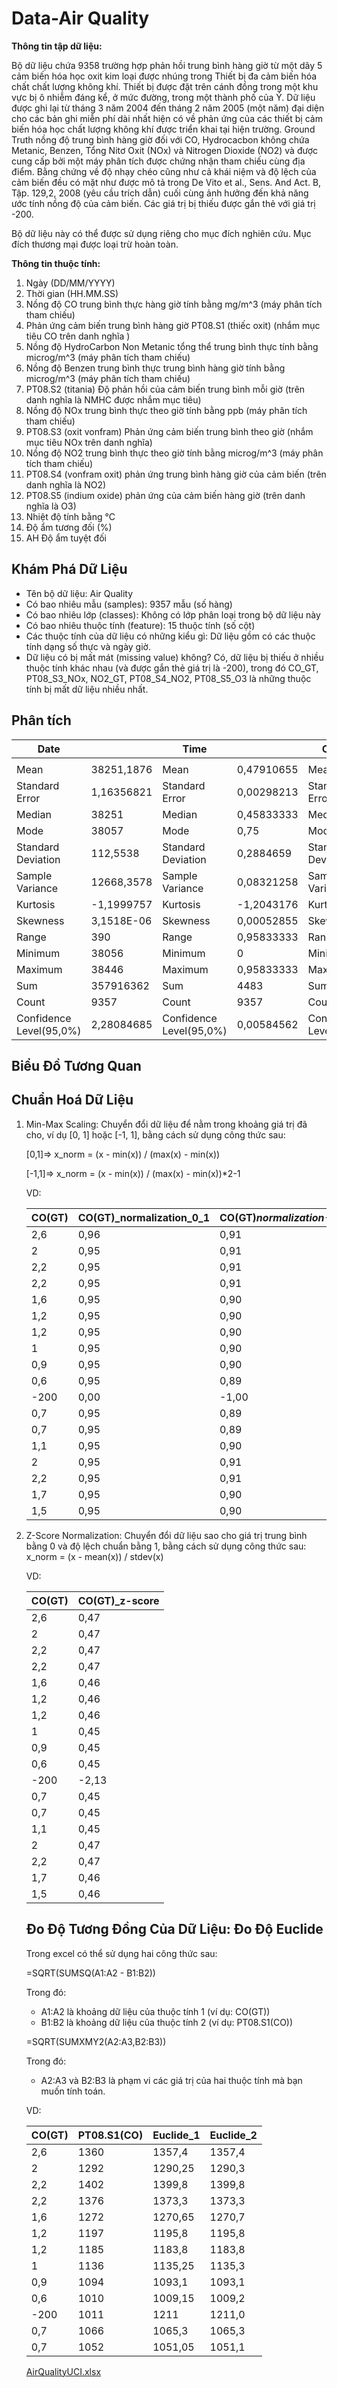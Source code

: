 # Data-Air Quality

**Thông tin tập dữ liệu:**

Bộ dữ liệu chứa 9358 trường hợp phản hồi trung bình hàng giờ từ một dãy 5 cảm biến hóa học oxit kim loại được nhúng trong Thiết bị đa cảm biến hóa chất chất lượng không khí. Thiết bị được đặt trên cánh đồng trong một khu vực bị ô nhiễm đáng kể, ở mức đường, trong một thành phố của Ý. Dữ liệu được ghi lại từ tháng 3 năm 2004 đến tháng 2 năm 2005 (một năm) đại diện cho các bản ghi miễn phí dài nhất hiện có về phản ứng của các thiết bị cảm biến hóa học chất lượng không khí được triển khai tại hiện trường. Ground Truth nồng độ trung bình hàng giờ đối với CO, Hydrocacbon không chứa Metanic, Benzen, Tổng Nitơ Oxit (NOx) và Nitrogen Dioxide (NO2) và được cung cấp bởi một máy phân tích được chứng nhận tham chiếu cùng địa điểm. Bằng chứng về độ nhạy chéo cũng như cả khái niệm và độ lệch của cảm biến đều có mặt như được mô tả trong De Vito et al., Sens. And Act. B, Tập. 129,2, 2008 (yêu cầu trích dẫn) cuối cùng ảnh hưởng đến khả năng ước tính nồng độ của cảm biến. Các giá trị bị thiếu được gắn thẻ với giá trị -200.

Bộ dữ liệu này có thể được sử dụng riêng cho mục đích nghiên cứu. Mục đích thương mại được loại trừ hoàn toàn.

**Thông tin thuộc tính:**

1. Ngày (DD/MM/YYYY)
2. Thời gian (HH.MM.SS)
3. Nồng độ CO trung bình thực hàng giờ tính bằng mg/m^3 (máy phân tích tham chiếu)
4. Phản ứng cảm biến trung bình hàng giờ PT08.S1 (thiếc oxit) (nhắm mục tiêu CO trên danh nghĩa )
5. Nồng độ HydroCarbon Non Metanic tổng thể trung bình thực tính bằng microg/m^3 (máy phân tích tham chiếu)
6. Nồng độ Benzen trung bình thực trung bình hàng giờ tính bằng microg/m^3 (máy phân tích tham chiếu)
7. PT08.S2 (titania) Độ phản hồi của cảm biến trung bình mỗi giờ (trên danh nghĩa là NMHC được nhắm mục tiêu)
8. Nồng độ NOx trung bình thực theo giờ tính bằng ppb (máy phân tích tham chiếu)
9. PT08.S3 (oxit vonfram) Phản ứng cảm biến trung bình theo giờ (nhắm mục tiêu NOx trên danh nghĩa)
10. Nồng độ NO2 trung bình thực theo giờ tính bằng microg/m^3 (máy phân tích tham chiếu)
11. PT08.S4 (vonfram oxit) phản ứng trung bình hàng giờ của cảm biến (trên danh nghĩa là NO2)
12. PT08.S5 (indium oxide) phản ứng của cảm biến hàng giờ (trên danh nghĩa là O3)
13. Nhiệt độ tính bằng °C
14. Độ ẩm tương đối (%)
15. AH Độ ẩm tuyệt đối

## Khám Phá Dữ Liệu

- Tên bộ dữ liệu: Air Quality
- Có bao nhiêu mẫu (samples): 9357 mẫu (số hàng)
- Có bao nhiêu lớp (classes): Không có lớp phân loại trong bộ dữ liệu này
- Có bao nhiêu thuộc tính (feature): 15 thuộc tính (số cột)
- Các thuộc tính của dữ liệu có những kiểu gì: Dữ liệu gồm có các thuộc tính dạng số thực và ngày giờ.
- Dữ liệu có bị mất mát (missing value) không? Có, dữ liệu bị thiếu ở nhiều thuộc tính khác nhau (và được gắn thẻ giá trị là -200), trong đó CO_GT, PT08_S3_NOx, NO2_GT, PT08_S4_NO2, PT08_S5_O3 là những thuộc tính bị mất dữ liệu nhiều nhất.

## Phân tích

| Date |  | Time |  | CO(GT) |  | PT08.S1(CO) |  | NMHC(GT) |  | C6H6(GT) |  | PT08.S2(NMHC) |  | NOx(GT) |  | PT08.S3(NOx) |  | NO2(GT) |  | PT08.S4(NO2) |  | PT08.S5(O3) |  | T |  | RH |  | AH |  |
| --- | --- | --- | --- | --- | --- | --- | --- | --- | --- | --- | --- | --- | --- | --- | --- | --- | --- | --- | --- | --- | --- | --- | --- | --- | --- | --- | --- | --- | --- |
|  |  |  |  |  |  |  |  |  |  |  |  |  |  |  |  |  |  |  |  |  |  |  |  |  |  |  |  |  |  |
| Mean | 38251,1876 | Mean | 0,47910655 | Mean | -34,207524 | Mean | 1048,86965 | Mean | -159,09009 | Mean | 1,86557595 | Mean | 894,475963 | Mean | 168,6042 | Mean | 794,872333 | Mean | 58,1358983 | Mean | 1391,36327 | Mean | 974,951534 | Mean | 9,77659951 | Mean | 39,4836112 | Mean | -6,8376037 |
| Standard Error | 1,16356821 | Standard Error | 0,00298213 | Standard Error | 0,80281088 | Standard Error | 3,40961028 | Standard Error | 1,44512353 | Standard Error | 0,42778326 | Standard Error | 3,53882233 | Standard Error | 2,66122544 | Standard Error | 3,32856144 | Standard Error | 1,31220247 | Standard Error | 4,82978099 | Standard Error | 4,72361449 | Standard Error | 0,44663216 | Standard Error | 0,52946143 | Standard Error | 0,40293632 |
| Median | 38251 | Median | 0,45833333 | Median | 1,5 | Median | 1052,5 | Median | -200 | Median | 7,88665281 | Median | 894,5 | Median | 141 | Median | 794,25 | Median | 96 | Median | 1445,5 | Median | 942 | Median | 17,2000003 | Median | 48,5500002 | Median | 0,9768229 |
| Mode | 38057 | Mode | 0,75 | Mode | -200 | Mode | -200 | Mode | -200 | Mode | -200 | Mode | -200 | Mode | -200 | Mode | -200 | Mode | -200 | Mode | -200 | Mode | -200 | Mode | -200 | Mode | -200 | Mode | -200 |
| Standard Deviation | 112,5538 | Standard Deviation | 0,2884659 | Standard Deviation | 77,6571703 | Standard Deviation | 329,817015 | Standard Deviation | 139,789093 | Standard Deviation | 41,380154 | Standard Deviation | 342,315902 | Standard Deviation | 257,424561 | Standard Deviation | 321,977031 | Standard Deviation | 126,931428 | Standard Deviation | 467,192382 | Standard Deviation | 456,922728 | Standard Deviation | 43,2034376 | Standard Deviation | 51,2156448 | Standard Deviation | 38,9766702 |
| Sample Variance | 12668,3578 | Sample Variance | 0,08321258 | Sample Variance | 6030,63611 | Sample Variance | 108779,263 | Sample Variance | 19540,9905 | Sample Variance | 1712,31714 | Sample Variance | 117180,177 | Sample Variance | 66267,4048 | Sample Variance | 103669,209 | Sample Variance | 16111,5875 | Sample Variance | 218268,722 | Sample Variance | 208778,379 | Sample Variance | 1866,53702 | Sample Variance | 2623,04227 | Sample Variance | 1519,18082 |
| Kurtosis | -1,1999757 | Kurtosis | -1,2043176 | Kurtosis | 0,77830552 | Kurtosis | 5,83551159 | Kurtosis | 18,863824 | Kurtosis | 19,1887139 | Kurtosis | 2,36942543 | Kurtosis | 1,50556585 | Kurtosis | 3,10421494 | Kurtosis | 0,27571718 | Kurtosis | 3,26638758 | Kurtosis | 0,63795655 | Kurtosis | 18,7744751 | Kurtosis | 15,7643264 | Kurtosis | 20,6130917 |
| Skewness | 3,1518E-06 | Skewness | 0,00052855 | Skewness | -1,6661795 | Skewness | -1,7211263 | Skewness | 4,07578445 | Skewness | -4,5087745 | Skewness | -0,793153 | Skewness | 0,82525519 | Skewness | -0,3844639 | Skewness | -1,2257893 | Skewness | -1,2439438 | Skewness | -0,0345 | Skewness | -4,445411 | Skewness | -3,9324398 | Skewness | -4,7545703 |
| Range | 390 | Range | 0,95833333 | Range | 211,9 | Range | 2239,75 | Range | 1389 | Range | 263,741476 | Range | 2414 | Range | 1679 | Range | 2882,75 | Range | 539,7 | Range | 2975 | Range | 2722,75 | Range | 244,6 | Range | 288,725 | Range | 202,231036 |
| Minimum | 38056 | Minimum | 0 | Minimum | -200 | Minimum | -200 | Minimum | -200 | Minimum | -200 | Minimum | -200 | Minimum | -200 | Minimum | -200 | Minimum | -200 | Minimum | -200 | Minimum | -200 | Minimum | -200 | Minimum | -200 | Minimum | -200 |
| Maximum | 38446 | Maximum | 0,95833333 | Maximum | 11,9 | Maximum | 2039,75 | Maximum | 1189 | Maximum | 63,7414764 | Maximum | 2214 | Maximum | 1479 | Maximum | 2682,75 | Maximum | 339,7 | Maximum | 2775 | Maximum | 2522,75 | Maximum | 44,6000004 | Maximum | 88,7250004 | Maximum | 2,23103572 |
| Sum | 357916362 | Sum | 4483 | Sum | -320079,8 | Sum | 9814273,33 | Sum | -1488606 | Sum | 17456,1942 | Sum | 8369611,58 | Sum | 1577629,5 | Sum | 7437620,42 | Sum | 543977,6 | Sum | 13018986,1 | Sum | 9122621,5 | Sum | 91479,6416 | Sum | 369448,15 | Sum | -63979,458 |
| Count | 9357 | Count | 9357 | Count | 9357 | Count | 9357 | Count | 9357 | Count | 9357 | Count | 9357 | Count | 9357 | Count | 9357 | Count | 9357 | Count | 9357 | Count | 9357 | Count | 9357 | Count | 9357 | Count | 9357 |
| Confidence Level(95,0%) | 2,28084685 | Confidence Level(95,0%) | 0,00584562 | Confidence Level(95,0%) | 1,57368399 | Confidence Level(95,0%) | 6,68357798 | Confidence Level(95,0%) | 2,83275654 | Confidence Level(95,0%) | 0,83854827 | Confidence Level(95,0%) | 6,93686173 | Confidence Level(95,0%) | 5,21658088 | Confidence Level(95,0%) | 6,52470462 | Confidence Level(95,0%) | 2,57220235 | Confidence Level(95,0%) | 9,46742157 | Confidence Level(95,0%) | 9,25931213 | Confidence Level(95,0%) | 0,8754962 | Confidence Level(95,0%) | 1,0378596 | Confidence Level(95,0%) | 0,78984286 |

## Biểu Đồ Tương Quan

## Chuẩn Hoá Dữ Liệu

1. Min-Max Scaling: Chuyển đổi dữ liệu để nằm trong khoảng giá trị đã cho, ví dụ [0, 1] hoặc [-1, 1], bằng cách sử dụng công thức sau:
    
    [0,1]⇒ x_norm = (x - min(x)) / (max(x) - min(x))
    
    [-1,1]⇒ x_norm = (x - min(x)) / (max(x) - min(x))*2-1
    
    VD:
    
    | CO(GT) | CO(GT)_normalization_0_1 | CO(GT)_normalization_-1_1 |
    | --- | --- | --- |
    | 2,6 | 0,96 | 0,91 |
    | 2 | 0,95 | 0,91 |
    | 2,2 | 0,95 | 0,91 |
    | 2,2 | 0,95 | 0,91 |
    | 1,6 | 0,95 | 0,90 |
    | 1,2 | 0,95 | 0,90 |
    | 1,2 | 0,95 | 0,90 |
    | 1 | 0,95 | 0,90 |
    | 0,9 | 0,95 | 0,90 |
    | 0,6 | 0,95 | 0,89 |
    | -200 | 0,00 | -1,00 |
    | 0,7 | 0,95 | 0,89 |
    | 0,7 | 0,95 | 0,89 |
    | 1,1 | 0,95 | 0,90 |
    | 2 | 0,95 | 0,91 |
    | 2,2 | 0,95 | 0,91 |
    | 1,7 | 0,95 | 0,90 |
    | 1,5 | 0,95 | 0,90 |
2. Z-Score Normalization: Chuyển đổi dữ liệu sao cho giá trị trung bình bằng 0 và độ lệch chuẩn bằng 1, bằng cách sử dụng công thức sau:
x_norm = (x - mean(x)) / stdev(x)
    
    VD:
    
    | CO(GT) | CO(GT)_z-score |
    | --- | --- |
    | 2,6 | 0,47 |
    | 2 | 0,47 |
    | 2,2 | 0,47 |
    | 2,2 | 0,47 |
    | 1,6 | 0,46 |
    | 1,2 | 0,46 |
    | 1,2 | 0,46 |
    | 1 | 0,45 |
    | 0,9 | 0,45 |
    | 0,6 | 0,45 |
    | -200 | -2,13 |
    | 0,7 | 0,45 |
    | 0,7 | 0,45 |
    | 1,1 | 0,45 |
    | 2 | 0,47 |
    | 2,2 | 0,47 |
    | 1,7 | 0,46 |
    | 1,5 | 0,46 |
    
    ## Đo Độ Tương Đồng Của Dữ Liệu: Đo Độ Euclide
    
    Trong excel có thể sử dụng hai công thức sau:
    
    =SQRT(SUMSQ(A1:A2 - B1:B2))
    
    Trong đó:
    
    - A1:A2 là khoảng dữ liệu của thuộc tính 1 (ví dụ: CO(GT))
    - B1:B2 là khoảng dữ liệu của thuộc tính 2 (ví dụ: PT08.S1(CO))
    
    =SQRT(SUMXMY2(A2:A3,B2:B3))
    
    Trong đó:
    
    - A2:A3 và B2:B3 là phạm vi các giá trị của hai thuộc tính mà bạn muốn tính toán.
    
    VD:
    
    | CO(GT) | PT08.S1(CO) | Euclide_1 | Euclide_2 |
    | --- | --- | --- | --- |
    | 2,6 | 1360 | 1357,4 | 1357,4 |
    | 2 | 1292 | 1290,25 | 1290,3 |
    | 2,2 | 1402 | 1399,8 | 1399,8 |
    | 2,2 | 1376 | 1373,3 | 1373,3 |
    | 1,6 | 1272 | 1270,65 | 1270,7 |
    | 1,2 | 1197 | 1195,8 | 1195,8 |
    | 1,2 | 1185 | 1183,8 | 1183,8 |
    | 1 | 1136 | 1135,25 | 1135,3 |
    | 0,9 | 1094 | 1093,1 | 1093,1 |
    | 0,6 | 1010 | 1009,15 | 1009,2 |
    | -200 | 1011 | 1211 | 1211,0 |
    | 0,7 | 1066 | 1065,3 | 1065,3 |
    | 0,7 | 1052 | 1051,05 | 1051,1 |
    
    [AirQualityUCI.xlsx](Data-Air%20Quality%2028fb8fe5ea9548c08a6d17060b16c434/AirQualityUCI.xlsx)